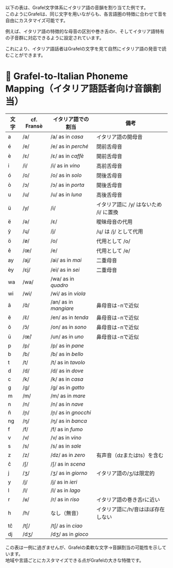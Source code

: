 以下の表は、Grafel文字体系にイタリア語の音韻を割り当てた例です。  
このようにGrafelは、同じ文字を用いながらも、各言語圏の特徴に合わせて音を自由にカスタマイズ可能です。

例えば、イタリア語の特徴的な母音の区別や巻き舌のr、そしてイタリア語特有の子音群に対応できるように設定されています。

これにより、イタリア語話者はGrafelの文字を見て自然にイタリア語の発音で読むことができます。

# 📘 Grafel-to-Italian Phoneme Mapping（イタリア語話者向け音韻割当）

| 文字 | cf. Fransè | イタリア語での割当               | 備考                                    |
|------|------------|---------------------------------|-----------------------------------------|
| a    | /a/        | /a/ as in *casa*                | イタリア語の開母音                      |
| é    | /e/        | /e/ as in *perché*              | 閉前舌母音                              |
| è    | /ɛ/        | /ɛ/ as in *caffè*               | 開前舌母音                              |
| i    | /i/        | /i/ as in *vino*                | 高前舌母音                              |
| ó    | /o/        | /o/ as in *solo*                | 閉後舌母音                              |
| ò    | /ɔ/        | /ɔ/ as in *porta*               | 開後舌母音                              |
| u    | /u/        | /u/ as in *luna*                | 高後舌母音                              |
| ü    | /y/        | /i/                             | イタリア語に /y/ はないため /i/ に置換  |
| ë    | /ə/        | /ɛ/                             | 曖昧母音の代用                          |
| ŷ    | /ɥ/        | /j/                             | /ɥ/ は /j/ として代用                   |
| ö    | /ø/        | /o/                             | 代用として /o/                          |
| ê    | /œ/        | /e/                             | 代用として /e/                          |
| ay   | /aj/       | /ai/ as in *mai*                | 二重母音                                |
| èy   | /ɛj/       | /ei/ as in *sei*                | 二重母音                                |
| wa   | /wa/       | /wa/ as in *quadro*             |                                         |
| wi   | /wi/       | /wi/ as in *viola*              |                                         |
| ã    | /ɑ̃/       | /an/ as in *mangiare*           | 鼻母音は-nで近似                        |
| ẽ    | /ɛ̃/       | /en/ as in *tenda*              | 鼻母音は-nで近似                        |
| õ    | /ɔ̃/       | /on/ as in *sono*               | 鼻母音は-nで近似                        |
| ũ    | /œ̃/       | /un/ as in *uno*                | 鼻母音は-nで近似                        |
| p    | /p/        | /p/ as in *pane*                |                                         |
| b    | /b/        | /b/ as in *bello*               |                                         |
| t    | /t/        | /t/ as in *tavolo*              |                                         |
| d    | /d/        | /d/ as in *dove*                |                                         |
| c    | /k/        | /k/ as in *casa*                |                                         |
| g    | /g/        | /g/ as in *gatto*               |                                         |
| m    | /m/        | /m/ as in *mare*                |                                         |
| n    | /n/        | /n/ as in *nave*                |                                         |
| ñ    | /ɲ/        | /ɲ/ as in *gnocchi*             |                                         |
| ng   | /ŋ/        | /ŋ/ as in *banca*               |                                         |
| f    | /f/        | /f/ as in *fumo*                |                                         |
| v    | /v/        | /v/ as in *vino*                |                                         |
| s    | /s/        | /s/ as in *sale*                |                                         |
| z    | /z/        | /dz/ as in *zero*               | 有声音（dzまたはts）を含む              |
| ĉ    | /ʃ/        | /ʃ/ as in *scena*               |                                         |
| j    | /ʒ/        | /ʒ/ as in *giorno*              | イタリア語の/ʒ/は限定的                 |
| y    | /j/        | /j/ as in *ieri*                |                                         |
| l    | /l/        | /l/ as in *lago*                |                                         |
| r    | /ʁ/        | /r/ as in *riso*                | イタリア語の巻き舌rに近い               |
| h    | /h/        | なし（無音）                    | イタリア語に/h/音はほぼ存在しない       |
| tĉ   | /tʃ/       | /tʃ/ as in *ciao*               |                                         |
| dj   | /dʒ/       | /dʒ/ as in *gioco*              |                                         |


この表は一例に過ぎませんが、Grafelの柔軟な文字→音韻割当の可能性を示しています。  
地域や言語ごとにカスタマイズできる点がGrafelの大きな特徴です。

